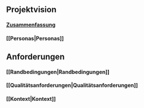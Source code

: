 ## Projektvision
   ####  <p> [Zusammenfassung](https://github.com/isd-nunkesser/sd-2019-froyo/wiki/Projektvision/_edit) 
   ####  <p> [[Personas|Personas]]
## Anforderungen
   #### <p> [[Randbedingungen|Randbedingungen]]
   #### <p> [[Qualitätsanforderungen|Qualitätsanforderungen]]
   #### <p> [[Kontext|Kontext]]